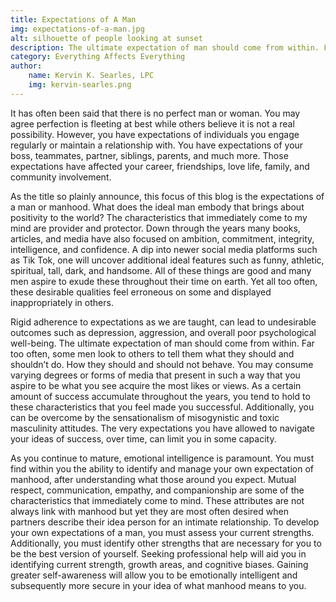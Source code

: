 ```yaml
---
title: Expectations of A Man
img: expectations-of-a-man.jpg
alt: silhouette of people looking at sunset
description: The ultimate expectation of man should come from within. Far too often, some men look to others to tell them what they should and shouldn’t do.
category: Everything Affects Everything
author:
    name: Kervin K. Searles, LPC
    img: kervin-searles.png
---
```


It has often been said that there is no perfect man or woman. You may agree perfection is fleeting at best while others believe it is not a real possibility. However, you have expectations of individuals you engage regularly or maintain a relationship with. You have expectations of your boss, teammates, partner, siblings, parents, and much more. Those expectations have affected your career, friendships, love life, family, and community involvement.

As the title so plainly announce, this focus of this blog is the expectations of a man or manhood.  What does the ideal man embody that brings about positivity to the world? The characteristics that immediately come to my mind are provider and protector. Down through the years many books, articles, and media have also focused on ambition, commitment, integrity, intelligence, and confidence. A dip into newer social media platforms such as Tik Tok, one will uncover additional ideal features such as funny, athletic, spiritual, tall, dark, and handsome. All of these things are good and many men aspire to exude these throughout their time on earth. Yet all too often, these desirable qualities feel erroneous on some and displayed inappropriately in others. 

Rigid adherence to expectations as we are taught, can lead to undesirable outcomes such as depression, aggression, and overall poor psychological well-being. The ultimate expectation of man should come from within. Far too often, some men look to others to tell them what they should and shouldn’t do. How they should and should not behave. You may consume varying degrees or forms of media that present in such a way that you aspire to be what you see acquire the most likes or views. As a certain amount of success accumulate throughout the years, you tend to hold to these characteristics that you feel made you successful. Additionally, you can be overcome by the sensationalism of misogynistic and toxic masculinity attitudes. The very expectations you have allowed to navigate your ideas of success, over time, can limit you in some capacity. 

As you continue to mature, emotional intelligence is paramount. You must find within you the ability to identify and manage your own expectation of manhood, after understanding what those around you expect. Mutual respect, communication, empathy, and companionship are some of the characteristics that immediately come to mind. These attributes are not always link with manhood but yet they are most often desired when partners describe their idea person for an intimate relationship. To develop your own expectations of a man, you must assess your current strengths. Additionally, you must identify other strengths that are necessary for you to be the best version of yourself. Seeking professional help will aid you in identifying current strength, growth areas, and cognitive biases. Gaining greater self-awareness will allow you to be emotionally intelligent and subsequently more secure in your idea of what manhood means to you. 
